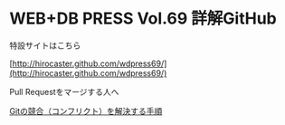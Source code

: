 # WEB+DB PRESS Vol.69 詳解GitHub

特設サイトはこちら

  [http://hirocaster.github.com/wdpress69/](http://hirocaster.github.com/wdpress69/)

Pull Requestをマージする人へ

  [Gitの競合（コンフリクト）を解決する手順](https://hiroki.jp/?p=4558)
